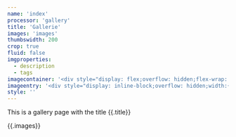 ```yaml
---
name: 'index'
processor: 'gallery'
title: 'Gallerie'
images: 'images'
thumbswidth: 200
crop: true
fluid: false
imgproperties: 
  - description
  - tags
imagecontainer: '<div style="display: flex;overflow: hidden;flex-wrap: wrap;justify-content: center;">{{`{{.images}}`}}</div>'
imageentry: '<div style="display: inline-block;overflow: hidden;width:{{`{{.thumbswidth}}`}}px;padding: 5px 5px 5px 5px;"><a href="{{`{{.source}}`}}" target="_blank"><img loading="lazy" src="{{`{{.thumbnail}}`}}" alt="{{`{{.name}}`}}"><span>{{`{{.name}}`}}<br/>Beschreibung: {{`{{.description}}`}}<br/>Größe: {{`{{.size}}`}}</span></a></div><br/>'
style: ''
---
```

This is a gallery page with the title {{.title}}

{{.images}}